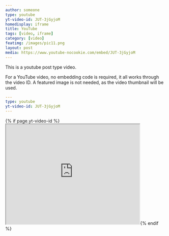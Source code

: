 ```yaml
---
author: someone
type: youtube
yt-video-id: JUT-3jGyjoM
homedisplay: iframe
title: YouTube
tags: [video, iframe]
category: [video]
featimg: /images/pic11.png
layout: post
media: https://www.youtube-nocookie.com/embed/JUT-3jGyjoM
---
```

This is a youtube post type video.

For a YouTube video, no embedding code is required, it all works through the video ID. A featured image is not needed, as the video thumbnail will be used.

```yml
---
type: youtube
yt-video-id: JUT-3jGyjoM
---
```
{% if page.yt-video-id %}<iframe width="420" height="315"
src="https://www.youtube.com/embed/{{ page.yt-video-id }}"></iframe>{% endif %}

